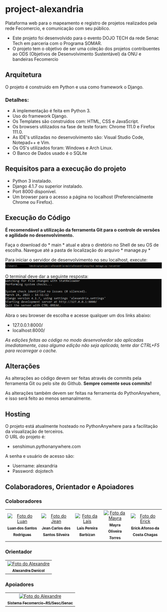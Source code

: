 # project-alexandria

Plataforma web para o mapeamento e registro de projetos realizados pela rede Fecomercio, e comunicação com seu público.

* Este projeto foi desenvolvido para o evento DOJO TECH da rede Senac Tech em parceria com o Programa SOMAR.
* O projeto tem o objetivo de ser uma coleção dos projetos contribuentes ao ODS (Objetivos de Desenvolvimento Sustentável) da ONU e bandeiras Fecomercio


## Arquitetura

O projeto é construido em Python e usa como framework o Django.

### Detalhes:

* A implementação é feita em Python 3.
* Uso do framework Django.
* Os Templates são construidos com: HTML, CSS e JavaScript.
* Os browsers utilizados na fase de teste foram: Chrome 111.0 e Firefox 111.0.
* As IDE's utilizadas no desenvolvimento são: Visual Studio Code, Notepad++ e Vim.
* Os OS's utilizados foram: Windows e Arch Linux.
* O Banco de Dados usado é o SQLite

## Requisitos para a execução do projeto

* Python 3 instalado.
* Django 4.1.7 ou superior instalado.
* Port 8000 disponível.
* Um browser para o acesso a página no localhost (Preferencialmente Chrome ou Firefox).

## Execução do Código

**É recomendável a utilização da ferramenta Git para o controle de versões e agilidade no desenvolvimento.**

Faça o download do * main * atual e abra o diretório no Shell de seu OS de escolha.
Navegue até a pasta de localização do arquivo * manage.py *

Para iniciar o servidor de desenvolvimento no seu localhost, execute:
<br><img src="command.png" alt="python manage.py runserver">

O terminal deve dar a seguinte resposta:
<br><img src="example.png" alt="example"><br>

Abra o seu browser de escolha e acesse qualquer um dos links abaixo:
* 127.0.0.1:8000/
* localhost:8000/

*As edições feitas ao código no modo desenvolvedor são aplicadas imediatamente, caso alguma edição não seja aplicada, tente dar CTRL+F5 para recarregar o cache.*

## Alterações

As alterações ao código devem ser feitas através de commits pela ferramenta Git ou pelo site do Github.
**Sempre comente seus commits!**

As alterações também devem ser feitas na ferramenta do PythonAnywhere, e isso será feito ao menos semanalmente.

## Hosting

O projeto está atualmente hosteado no PythonAnywhere para a facilitação da visualização de terceiros. <br>
O URL do projeto é:
* senshimun.pythonanywhere.com

A senha e usuário de acesso são:

* Username: alexandria
* Password: dojotech

## Colaboradores, Orientador e Apoiadores

### Colaboradores

<table>
  <tr>
    <td align="center">
      <a href="#">
        <img src="https://avatars.githubusercontent.com/u/113078036?v=4" width="100px;" alt="Foto do Luan"/><br>
        <sub>
          <b>Luan dos Santos Rodrigues</b>
        </sub>
      </a>
    </td>
    <td align="center">
      <a href="#">
        <img src="https://avatars.githubusercontent.com/u/128070916?v=4" width="100px;" alt="Foto do Jean"/><br>
        <sub>
          <b>Jean Carlos dos Santos Silveira</b>
        </sub>
      </a>
    </td>
    <td align="center">
      <a href="#">
        <img src="https://avatars.githubusercontent.com/u/128085739?v=4" width="100px;" alt="Foto da Laís"/><br>
        <sub>
          <b>Laís Pereira Barbizan</b>
        </sub>
      </a>
    </td>
        <td align="center">
      <a href="#">
        <img src="https://avatars.githubusercontent.com/u/128161346?v=4" width="100px;" alt="Foto da Mayra"/><br>
        <sub>
          <b>Mayra Oliveira Torres</b>
        </sub>
      </a>
    </td>
        <td align="center">
      <a href="#">
        <img src="https://avatars.githubusercontent.com/u/36458464?v=4" width="100px;" alt="Foto do Erick"/><br>
        <sub>
          <b>Erick Afonso da Costa Chagas</b>
        </sub>
      </a>
    </td>
  </tr>
</table>

### Orientador

<table>
  <tr>
        <td align="center">
      <a href="#">
        <img src="https://media.licdn.com/dms/image/C4D03AQGQgfToKuWo-g/profile-displayphoto-shrink_400_400/0/1668117493587?e=1684972800&v=beta&t=wPUs15Hy78MlJ2rDnRaeG3lwQgyfEWDefqjWTcecjZI" width="100px;" alt="Foto do Alexandre"/><br>
        <sub>
          <b>Alexandre Denicol</b>
        </sub>
      </a>
    </td>
  </tr>
</table>

### Apoiadores

<table>
  <tr>
        <td align="center">
      <a href="#">
        <img src="https://www.fecomercio-rs.org.br/assets/layout/images/logo_fecomercio.png" width="200px;" alt="Foto do Alexandre"/><br>
        <sub>
          <b>Sistema Fecomercio-RS/Sesc/Senac</b>
        </sub>
      </a>
    </td>
  </tr>
</table>
